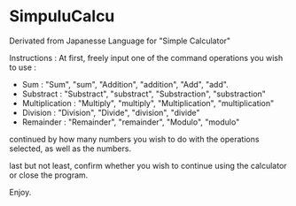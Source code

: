 # SimpuluCalcu

Derivated from Japanesse Language for "Simple Calculator"

Instructions :
At first, freely input one of the command operations you wish to use :
- Sum : "Sum", "sum", "Addition", "addition", "Add", "add".
- Substract : "Substract", "substract", "Substraction", "substraction"
- Multiplication : "Multiply", "multiply", "Multiplication", "multiplication"
- Division : "Division", "Divide", "division", "divide"
- Remainder : "Remainder", "remainder", "Modulo", "modulo"

continued by how many numbers you wish to do with the operations selected, as well as the numbers.

last but not least, confirm whether you wish to continue using the calculator or close the program.

Enjoy.
